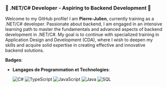 ### 🌱 .NET/C# Developer - Aspiring to Backend Development 🌱

Welcome to my GitHub profile! I am **Pierre-Julien**, currently training as a .NET/C# developer. Passionate about backend, I am engaged in an intensive learning path to master the fundamentals and advanced aspects of backend development in .NET/C#. My goal is to continue with specialized training in Application Design and Development (CDA), where I wish to deepen my skills and acquire solid expertise in creating effective and innovative backend solutions.

**Badges**:

- **Langages de Programmation et Technologies**:
  
  ![C#](https://img.shields.io/badge/-C%23-239120?style=for-the-badge&logo=c-sharp&logoColor=white)
    ![TypeScript](https://img.shields.io/badge/-TypeScript-3178C6?style=for-the-badge&logo=typescript&logoColor=white)
    ![JavaScript](https://img.shields.io/badge/-JavaScript-F7DF1E?style=for-the-badge&logo=javascript&logoColor=black)
    ![Java](https://img.shields.io/badge/-Java-007396?style=for-the-badge&logo=java&logoColor=white)
    ![SQL](https://img.shields.io/badge/-SQL-4479A1?style=for-the-badge&logo=postgresql&logoColor=white)
